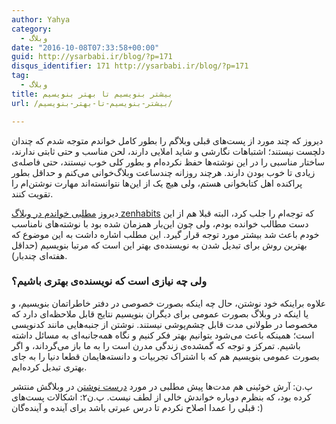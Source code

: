 ```yaml
---
author: Yahya
category:
  - وبلاگ
date: "2016-10-08T07:33:58+00:00"
guid: http://ysarbabi.ir/blog/?p=171
disqus_identifier: 171 http://ysarbabi.ir/blog/?p=171
tag:
  - وبلاگ
title: بیشتر بنویسیم تا بهتر بنویسیم
url: /بیشتر-بنویسیم-تا-بهتر-بنویسیم/

---
```

دیروز که چند مورد از پست‌های قبلی وبلاگم را بطور کامل خواندم متوجه شدم که چندان دلچست نیستند؛ اشتباهات نگارشی و شاید املایی دارند، لحن مناسب و حتی ثابتی ندارند، ساختار مناسبی را در این نوشته‌ها حفظ نکرده‌ام و بطور کلی خوب نیستند، حتی فاصله‌ی زیادی تا خوب بودن دارند. هرچند روزانه چندساعت وبلاگ‌خوانی می‌کنم و حداقل بطور پراکنده اهل کتابخوانی هستم، ولی هیچ یک از این‌ها نتوانسته‌اند مهارت نوشتن‌ام را تقویت کنند.

دیروز [مطلبی خواندم در وبلاگ zenhabits](http://zenhabits.net/daily/) که توجه‌ام را جلب کرد، البته قبلا هم از این دست مطالب خوانده بودم، ولی چون این‌بار همزمان شده بود با نوشته‌های نامناسب خودم باعث شد بیشتر مورد توجه قرار گیرد. این مطلب اشاره داشت به این موضوع که بهترین روش برای تبدیل شدن به نویسنده‌ی بهتر این است که مرتبا بنویسیم (حداقل هفته‌ای چندبار).

### ولی چه نیازی است که نویسنده‌ی بهتری باشیم؟

علاوه براینکه خود نوشتن، حال چه اینکه بصورت خصوصی در دفتر خاطراتمان بنویسیم، و یا اینکه در وبلاگ بصورت عمومی برای دیگران بنویسیم نتایج قابل ملاحظه‌ای دارد که مخصوصا در طولانی مدت قابل چشم‌پوشی نیستند. نوشتن از جنبه‌هایی مانند کدنویسی است؛ همینکه باعث می‌شود بتوانیم بهتر فکر کنیم و نگاه همه‌جانبه‌ای به مسائل داشته باشیم. تمرکز و توجه که گمشده‌ی زندگی مدرن است را به ما باز می‌گرداند، و اگر بصورت عمومی بنویسیم هم که با اشتراک تجربیات و دانسته‌هایمان قطعا دنیا را به جای بهتری تبدیل کرده‌ایم.

پ.ن: آرش خوئینی هم مدت‌ها پیش مطلبی در مورد [درست نوشتن](http://thearash.net/?p=216) در وبلاگش منتشر کرده بود، که بنظرم دوباره خواندش خالی از لطف نیست.
پ.ن۲: اشکالات پست‌های قبلی را عمدا اصلاح نکردم تا درس عبرتی باشد برای آینده و آینده‌گان :)
